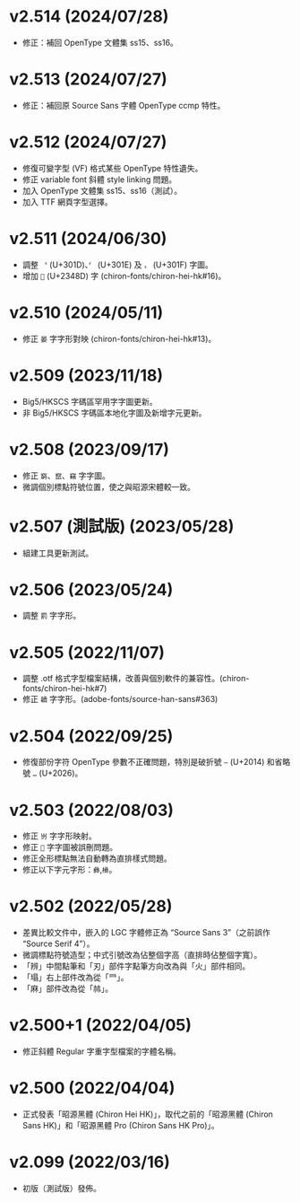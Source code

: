 v2.514 (2024/07/28)
====
- 修正：補回 OpenType 文體集 ss15、ss16。

v2.513 (2024/07/27)
====
- 修正：補回原 Source Sans 字體 OpenType ccmp 特性。 
  
v2.512 (2024/07/27)
====
- 修復可變字型 (VF) 格式某些 OpenType 特性遺失。
- 修正 variable font 斜體 style linking 問題。
- 加入 OpenType 文體集 ss15、ss16（測試）。
- 加入 TTF 網頁字型選擇。

v2.511 (2024/06/30)
====
- 調整 `〝` (U+301D)、`〞` (U+301E) 及 `〟` (U+301F) 字圖。
- 增加 `𣒍` (U+2348D) 字 (chiron-fonts/chiron-hei-hk#16)。

v2.510 (2024/05/11) 
====
- 修正 `晏` 字字形對映 (chiron-fonts/chiron-hei-hk#13)。

v2.509 (2023/11/18) 
====
- Big5/HKSCS 字碼區罕用字字圖更新。
- 非 Big5/HKSCS 字碼區本地化字圖及新增字元更新。

v2.508 (2023/09/17) 
====
- 修正 `窮`、`竄`、`竊` 字字圖。
- 微調個別標點符號位置，使之與昭源宋體較一致。

v2.507 (測試版) (2023/05/28) 
====
- 組建工具更新測試。

v2.506 (2023/05/24)
====
- 調整 `罰` 字字形。
  
v2.505 (2022/11/07)
====
- 調整 .otf 格式字型檔案結構，改善與個別軟件的兼容性。(chiron-fonts/chiron-hei-hk#7)
- 修正 `韥` 字字形。(adobe-fonts/source-han-sans#363)

v2.504 (2022/09/25)
====
- 修復部份字符 OpenType 參數不正確問題，特別是破折號 `—` (U+2014) 和省略號 `…` (U+2026)。

v2.503 (2022/08/03)
====
- 修正 `岃` 字字形映射。
- 修正 `𦤶` 字字圖被誤刪問題。
- 修正全形標點無法自動轉為直排樣式問題。
- 修正以下字元字形：`彝`,`㰘`。

v2.502 (2022/05/28)
====
- 差異比較文件中，嵌入的 LGC 字體修正為 “Source Sans 3”（之前誤作 “Source Serif 4”）。
- 微調標點符號造型；中式引號改為佔整個字高（直排時佔整個字寬）。
- 「辨」中間點筆和「刃」部件字點筆方向改為與「火」部件相同。
- 「塌」右上部件改為從「⺜」。
- 「麻」部件改為從「𣏟」。

v2.500+1 (2022/04/05)
====
- 修正斜體 Regular 字重字型檔案的字體名稱。

v2.500 (2022/04/04)
====
- 正式發表「昭源黑體 (Chiron Hei HK)」，取代之前的「昭源黑體 (Chiron Sans HK)」和「昭源黑體 Pro (Chiron Sans HK Pro)」。

v2.099 (2022/03/16)
====
- 初版（測試版）發佈。